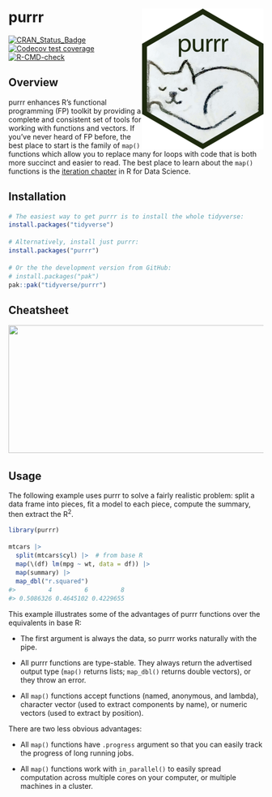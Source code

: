 
<!-- README.md is generated from README.Rmd. Please edit that file -->

# purrr <img src="man/figures/logo.png" align="right" />

<!-- badges: start -->

[![CRAN_Status_Badge](https://www.r-pkg.org/badges/version/purrr)](https://cran.r-project.org/package=purrr)
[![Codecov test
coverage](https://codecov.io/gh/tidyverse/purrr/branch/master/graph/badge.svg)](https://app.codecov.io/gh/tidyverse/purrr?branch=master)
[![R-CMD-check](https://github.com/tidyverse/purrr/actions/workflows/R-CMD-check.yaml/badge.svg)](https://github.com/tidyverse/purrr/actions/workflows/R-CMD-check.yaml)
<!-- badges: end -->

## Overview

purrr enhances R’s functional programming (FP) toolkit by providing a
complete and consistent set of tools for working with functions and
vectors. If you’ve never heard of FP before, the best place to start is
the family of `map()` functions which allow you to replace many for
loops with code that is both more succinct and easier to read. The best
place to learn about the `map()` functions is the [iteration
chapter](https://r4ds.hadley.nz/iteration) in R for Data Science.

## Installation

``` r
# The easiest way to get purrr is to install the whole tidyverse:
install.packages("tidyverse")

# Alternatively, install just purrr:
install.packages("purrr")

# Or the the development version from GitHub:
# install.packages("pak")
pak::pak("tidyverse/purrr")
```

## Cheatsheet

<a href="https://github.com/rstudio/cheatsheets/blob/master/purrr.pdf"><img src="https://raw.githubusercontent.com/rstudio/cheatsheets/master/pngs/thumbnails/purrr-cheatsheet-thumbs.png" width="630" height="252"/></a>

## Usage

The following example uses purrr to solve a fairly realistic problem:
split a data frame into pieces, fit a model to each piece, compute the
summary, then extract the R<sup>2</sup>.

``` r
library(purrr)

mtcars |> 
  split(mtcars$cyl) |>  # from base R
  map(\(df) lm(mpg ~ wt, data = df)) |> 
  map(summary) |>
  map_dbl("r.squared")
#>         4         6         8 
#> 0.5086326 0.4645102 0.4229655
```

This example illustrates some of the advantages of purrr functions over
the equivalents in base R:

- The first argument is always the data, so purrr works naturally with
  the pipe.

- All purrr functions are type-stable. They always return the advertised
  output type (`map()` returns lists; `map_dbl()` returns double
  vectors), or they throw an error.

- All `map()` functions accept functions (named, anonymous, and lambda),
  character vector (used to extract components by name), or numeric
  vectors (used to extract by position).

There are two less obvious advantages:

- All `map()` functions have `.progress` argument so that you can easily
  track the progress of long running jobs.

- All `map()` functions work with `in_parallel()` to easily spread
  computation across multiple cores on your computer, or multiple
  machines in a cluster.
